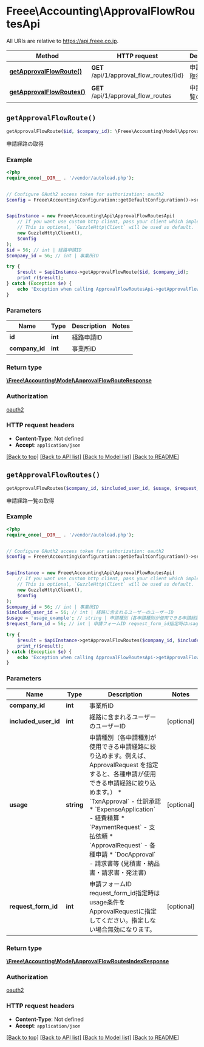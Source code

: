# Freee\Accounting\ApprovalFlowRoutesApi

All URIs are relative to https://api.freee.co.jp.

Method | HTTP request | Description
------------- | ------------- | -------------
[**getApprovalFlowRoute()**](ApprovalFlowRoutesApi.md#getApprovalFlowRoute) | **GET** /api/1/approval_flow_routes/{id} | 申請経路の取得
[**getApprovalFlowRoutes()**](ApprovalFlowRoutesApi.md#getApprovalFlowRoutes) | **GET** /api/1/approval_flow_routes | 申請経路一覧の取得


## `getApprovalFlowRoute()`

```php
getApprovalFlowRoute($id, $company_id): \Freee\Accounting\Model\ApprovalFlowRouteResponse
```

申請経路の取得



### Example

```php
<?php
require_once(__DIR__ . '/vendor/autoload.php');


// Configure OAuth2 access token for authorization: oauth2
$config = Freee\Accounting\Configuration::getDefaultConfiguration()->setAccessToken('YOUR_ACCESS_TOKEN');


$apiInstance = new Freee\Accounting\Api\ApprovalFlowRoutesApi(
    // If you want use custom http client, pass your client which implements `GuzzleHttp\ClientInterface`.
    // This is optional, `GuzzleHttp\Client` will be used as default.
    new GuzzleHttp\Client(),
    $config
);
$id = 56; // int | 経路申請ID
$company_id = 56; // int | 事業所ID

try {
    $result = $apiInstance->getApprovalFlowRoute($id, $company_id);
    print_r($result);
} catch (Exception $e) {
    echo 'Exception when calling ApprovalFlowRoutesApi->getApprovalFlowRoute: ', $e->getMessage(), PHP_EOL;
}
```

### Parameters

Name | Type | Description  | Notes
------------- | ------------- | ------------- | -------------
 **id** | **int**| 経路申請ID |
 **company_id** | **int**| 事業所ID |

### Return type

[**\Freee\Accounting\Model\ApprovalFlowRouteResponse**](../Model/ApprovalFlowRouteResponse.md)

### Authorization

[oauth2](../../README.md#oauth2)

### HTTP request headers

- **Content-Type**: Not defined
- **Accept**: `application/json`

[[Back to top]](#) [[Back to API list]](../../README.md#endpoints)
[[Back to Model list]](../../README.md#models)
[[Back to README]](../../README.md)

## `getApprovalFlowRoutes()`

```php
getApprovalFlowRoutes($company_id, $included_user_id, $usage, $request_form_id): \Freee\Accounting\Model\ApprovalFlowRoutesIndexResponse
```

申請経路一覧の取得



### Example

```php
<?php
require_once(__DIR__ . '/vendor/autoload.php');


// Configure OAuth2 access token for authorization: oauth2
$config = Freee\Accounting\Configuration::getDefaultConfiguration()->setAccessToken('YOUR_ACCESS_TOKEN');


$apiInstance = new Freee\Accounting\Api\ApprovalFlowRoutesApi(
    // If you want use custom http client, pass your client which implements `GuzzleHttp\ClientInterface`.
    // This is optional, `GuzzleHttp\Client` will be used as default.
    new GuzzleHttp\Client(),
    $config
);
$company_id = 56; // int | 事業所ID
$included_user_id = 56; // int | 経路に含まれるユーザーのユーザーID
$usage = 'usage_example'; // string | 申請種別（各申請種別が使用できる申請経路に絞り込めます。例えば、ApprovalRequest を指定すると、各種申請が使用できる申請経路に絞り込めます。） * `TxnApproval` - 仕訳承認 * `ExpenseApplication` - 経費精算 * `PaymentRequest` - 支払依頼 * `ApprovalRequest` - 各種申請 * `DocApproval` - 請求書等 (見積書・納品書・請求書・発注書)
$request_form_id = 56; // int | 申請フォームID request_form_id指定時はusage条件をApprovalRequestに指定してください。指定しない場合無効になります。

try {
    $result = $apiInstance->getApprovalFlowRoutes($company_id, $included_user_id, $usage, $request_form_id);
    print_r($result);
} catch (Exception $e) {
    echo 'Exception when calling ApprovalFlowRoutesApi->getApprovalFlowRoutes: ', $e->getMessage(), PHP_EOL;
}
```

### Parameters

Name | Type | Description  | Notes
------------- | ------------- | ------------- | -------------
 **company_id** | **int**| 事業所ID |
 **included_user_id** | **int**| 経路に含まれるユーザーのユーザーID | [optional]
 **usage** | **string**| 申請種別（各申請種別が使用できる申請経路に絞り込めます。例えば、ApprovalRequest を指定すると、各種申請が使用できる申請経路に絞り込めます。） * &#x60;TxnApproval&#x60; - 仕訳承認 * &#x60;ExpenseApplication&#x60; - 経費精算 * &#x60;PaymentRequest&#x60; - 支払依頼 * &#x60;ApprovalRequest&#x60; - 各種申請 * &#x60;DocApproval&#x60; - 請求書等 (見積書・納品書・請求書・発注書) | [optional]
 **request_form_id** | **int**| 申請フォームID request_form_id指定時はusage条件をApprovalRequestに指定してください。指定しない場合無効になります。 | [optional]

### Return type

[**\Freee\Accounting\Model\ApprovalFlowRoutesIndexResponse**](../Model/ApprovalFlowRoutesIndexResponse.md)

### Authorization

[oauth2](../../README.md#oauth2)

### HTTP request headers

- **Content-Type**: Not defined
- **Accept**: `application/json`

[[Back to top]](#) [[Back to API list]](../../README.md#endpoints)
[[Back to Model list]](../../README.md#models)
[[Back to README]](../../README.md)
